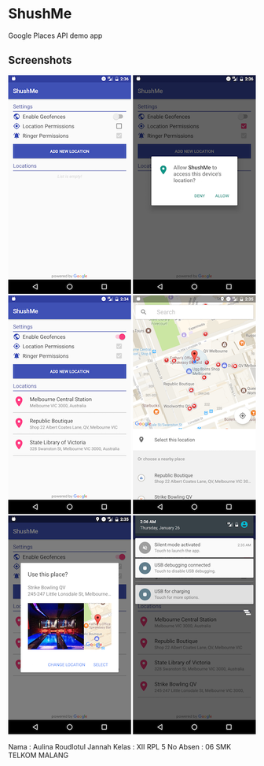 # ShushMe
Google Places API demo app

## Screenshots

![Screenshot1](screenshots/screen_1.png) ![Screenshot2](screenshots/screen_2.png) ![Screenshot3](screenshots/screen_3.png)
![Screenshot4](screenshots/screen_4.png) ![Screenshot5](screenshots/screen_5.png) ![Screenshot6](screenshots/screen_6.png)

Nama : Aulina Roudlotul Jannah
Kelas : XII RPL 5
No Absen : 06
SMK TELKOM MALANG

